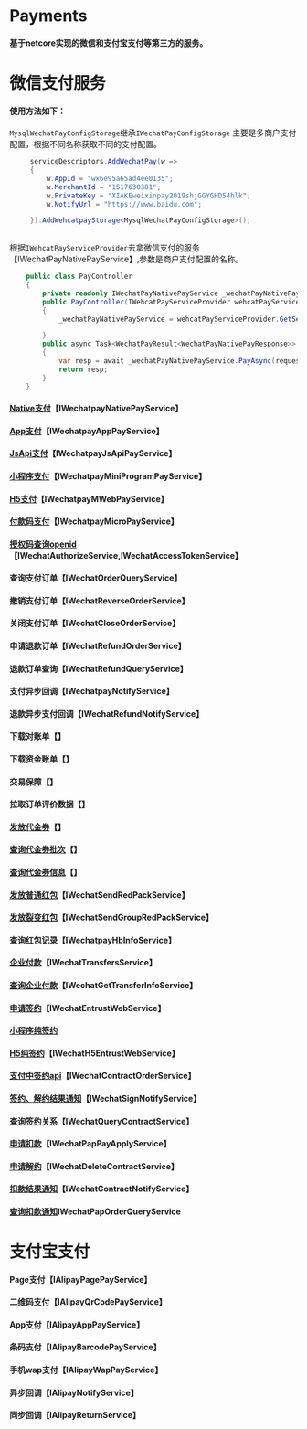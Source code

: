 # Payments
#### 基于netcore实现的微信和支付宝支付等第三方的服务。


# 微信支付服务
#### 使用方法如下：
`MysqlWechatPayConfigStorage`继承`IWechatPayConfigStorage` 主要是多商户支付配置，根据不同名称获取不同的支付配置。
```c#
     serviceDescriptors.AddWechatPay(w =>
     {
         w.AppId = "wx6e95a65ad4ee0135";
         w.MerchantId = "1517630381";
         w.PrivateKey = "XIAKEweixinpay2019shjGGYGHD54hlk";
         w.NotifyUrl = "https://www.baidu.com";

     }).AddWehcatpayStorage<MysqlWechatPayConfigStorage>();                        
           
```

根据`IWehcatPayServiceProvider`去拿微信支付的服务【IWechatPayNativePayService】,参数是商户支付配置的名称。
```c#
    public class PayController
    {
        private readonly IWechatPayNativePayService _wechatPayNativePayService;
        public PayController(IWehcatPayServiceProvider wehcatPayServiceProvider)
        {
            _wechatPayNativePayService = wehcatPayServiceProvider.GetService<IWechatPayNativePayService>("shanghu1");

        }
        public async Task<WechatPayResult<WechatPayNativePayResponse>> Pay(WechatPayNativePayRequest request)
        {
            var resp = await _wechatPayNativePayService.PayAsync(request);
            return resp; 
        }
    }
```

#### [Native支付](https://pay.weixin.qq.com/wiki/doc/api/native.php?chapter=6_1)【IWechatpayNativePayService】
#### [App支付](https://pay.weixin.qq.com/wiki/doc/api/app/app.php?chapter=8_1)【IWechatpayAppPayService】
#### [JsApi支付](https://pay.weixin.qq.com/wiki/doc/api/jsapi.php?chapter=7_1)【IWechatpayJsApiPayService】
#### [小程序支付](https://pay.weixin.qq.com/wiki/doc/api/wxa/wxa_api.php?chapter=7_3&index=1)【IWechatpayMiniProgramPayService】
#### [H5支付](https://pay.weixin.qq.com/wiki/doc/api/H5.php?chapter=15_1)【IWechatpayMWebPayService】
#### [付款码支付](https://pay.weixin.qq.com/wiki/doc/api/micropay.php?chapter=5_1)【IWechatpayMicroPayService】

#### [授权码查询openid](https://mp.weixin.qq.com/wiki?t=resource/res_main&id=mp1421140842)【IWechatAuthorizeService,IWechatAccessTokenService】

#### 查询支付订单【IWechatOrderQueryService】
#### 撤销支付订单【IWechatReverseOrderService】 
#### 关闭支付订单【IWechatCloseOrderService】
#### 申请退款订单【IWechatRefundOrderService】
#### 退款订单查询【IWechatRefundQueryService】
#### 支付异步回调【IWechatpayNotifyService】
#### 退款异步支付回调【IWechatRefundNotifyService】

#### 下载对账单【】
#### 下载资金账单【】
#### 交易保障【】
#### 拉取订单评价数据【】

#### [发放代金券](https://pay.weixin.qq.com/wiki/doc/api/tools/sp_coupon.php?chapter=12_1)【】
#### [查询代金券批次](https://pay.weixin.qq.com/wiki/doc/api/tools/sp_coupon.php?chapter=12_1)【】
#### [查询代金券信息](https://pay.weixin.qq.com/wiki/doc/api/tools/sp_coupon.php?chapter=12_1)【】

#### [发放普通红包](https://pay.weixin.qq.com/wiki/doc/api/tools/cash_coupon.php?chapter=13_1)【IWechatSendRedPackService】
#### [发放裂变红包](https://pay.weixin.qq.com/wiki/doc/api/tools/cash_coupon.php?chapter=13_1)【IWechatSendGroupRedPackService】
#### [查询红包记录](https://pay.weixin.qq.com/wiki/doc/api/tools/cash_coupon.php?chapter=13_1)【IWechatpayHbInfoService】

#### [企业付款](https://pay.weixin.qq.com/wiki/doc/api/tools/mch_pay.php?chapter=14_1)【IWechatTransfersService】
#### [查询企业付款](https://pay.weixin.qq.com/wiki/doc/api/tools/mch_pay.php?chapter=14_1)【IWechatGetTransferInfoService】

#### [申请签约](https://pay.weixin.qq.com/wiki/doc/api/pap.php?chapter=18_1&index=1)【IWechatEntrustWebService】
#### [小程序纯签约](https://pay.weixin.qq.com/wiki/doc/api/pap.php?chapter=18_14&index=2) 
#### [H5纯签约](https://pay.weixin.qq.com/wiki/doc/api/pap.php?chapter=18_16&index=3)【IWechatH5EntrustWebService】
#### [支付中签约api](https://pay.weixin.qq.com/wiki/doc/api/pap.php?chapter=18_13&index=4)【IWechatContractOrderService】
#### [签约、解约结果通知](https://pay.weixin.qq.com/wiki/doc/api/pap.php?chapter=18_17&index=5)【IWechatSignNotifyService】
#### [查询签约关系](https://pay.weixin.qq.com/wiki/doc/api/pap.php?chapter=18_2&index=6)【IWechatQueryContractService】
#### [申请扣款](https://pay.weixin.qq.com/wiki/doc/api/pap.php?chapter=18_3&index=7)【IWechatPapPayApplyService】
#### [申请解约](https://pay.weixin.qq.com/wiki/doc/api/pap.php?chapter=18_4&index=8)【IWechatDeleteContractService】
#### [扣款结果通知](https://pay.weixin.qq.com/wiki/doc/api/pap.php?chapter=18_7&index=10)【IWechatContractNotifyService】
#### [查询扣款通知](https://pay.weixin.qq.com/wiki/doc/api/pap.php?chapter=18_10&index=13)IWechatPapOrderQueryService


# 支付宝支付
#### Page支付【IAlipayPagePayService】
#### 二维码支付【IAlipayQrCodePayService】
#### App支付【IAlipayAppPayService】
#### 条码支付【IAlipayBarcodePayService】
#### 手机wap支付【IAlipayWapPayService】
#### 异步回调【IAlipayNotifyService】
#### 同步回调【IAlipayReturnService】



 
